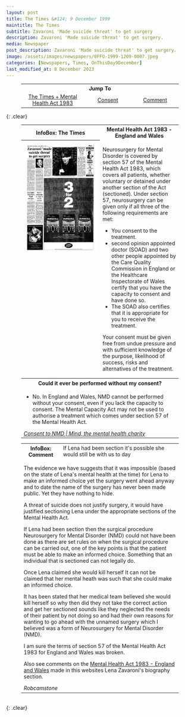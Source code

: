 ```yaml
---
layout: post
title: The Times &#124; 9 December 1999
maintitle: The Times
subtitle: Zavaroni 'Made suicide threat' to get surgery
description: Zavaroni 'Made suicide threat' to get surgery.
media: Newspaper
post_description: Zavaroni 'Made suicide threat' to get surgery.
image: /assets/images/newspapers/0FFO-1999-1209-0007.jpeg
categories: [Newspapers, Times, OnThisDay9December]
last_modified_at: 8 December 2023
---
```


<figure class="fig3">
<table style="text-align:center;">
<tr><th colspan="6">Jump To</th></tr>
<tr><td style="width:40%;"><a href="#infobox1">The Times + Mental Health Act 1983</a></td><td style="width:30%;"><a href="#infobox2">Consent</a></td><td style="width:30%;"><a href="#infobox3">Comment</a></td></tr>
</table>
</figure>

{: .clear}

<figure class="fig3">
<table>
<tr id="infobox1"><th>InfoBox: The Times</th><th colspan="2">Mental Health Act 1983 - England and Wales</th></tr>
<tr>
<th style="width:50%; vertical-align:top;" rowspan="2" class="top"><a href="/assets/images/newspapers/0FFO-1999-1209-0007.jpeg"><img src="/assets/images/newspapers/0FFO-1999-1209-0007.jpeg" class="full-width zoom-in" /></a><br /></th>
</tr>
<tr><td colspan="2" class="top"><p>Neurosurgery for Mental Disorder is covered by section 57 of the Mental Health Act 1983, which covers all patients, whether voluntary or detained under another section of the Act (sectioned). Under section 57, neurosurgery can be given only if all three of the following requirements are met:</p>
<ul>
<li>You consent to the treatment.</li>
<li>second opinion appointed doctor (SOAD) and two other people appointed by the Care Quality Commission in England or the Healthcare Inspectorate of Wales certify that you have the capacity to consent and have done so.</li>
<li>The SOAD also certifies that it is appropriate for you to receive the treatment.</li>
</ul>
<p>Your consent must be given free from undue pressure and with sufficient knowledge of the purpose, likelihood of success, risks and alternatives of the treatment.</p>
</td></tr>
<tr id="infobox2" class="split"><th colspan="2">Could it ever be performed without my consent?</th></tr>
<tr><td colspan="2">
<ul>
<li>No. In England and Wales, NMD cannot be performed without your consent, even if you lack the capacity to consent. The Mental Capacity Act may not be used to authorise a treatment which comes under section 57 of the Mental Health Act.</li>
</ul>
<cite><a class="externa-link" href="https://www.mind.org.uk/information-support/drugs-and-treatments/neurosurgery-for-mental-disorder-nmd/consent-to-nmd#TheLawInEnglandAndWales">Consent to NMD | Mind, the mental health charity</a></cite>
</td></tr>
</table>
</figure>

<figure class="fig3">
<table>
<tr id="infobox3"><th style="width:25%;">InfoBox: Comment</th><td>If Lena had been section it's possible she would still be with us to day</td></tr>
<tr><td colspan="2">
<p>The evidence we have suggests that it was impossible (based on the state of Lena's mental health at the time) for Lena to make an informed choice yet the surgery went ahead anyway and to date the name of the surgery has never been made public. Yet they have nothing to hide.</p>
<p>A threat of suicide does not justify surgery, it would have justified sectioning Lena under the appropriate sections of the Mental Health Act.</p>
<p>If Lena had been section then the surgical procedure Neurosurgery for Mental Disorder (NMD) could not have been done as there are set rules on when the surgical procedure can be carried out, one of the key points is that the patient must be able to make an informed choice. Something that an individual that is sectioned can not legally do.</p>
<p>Once Lena claimed she would kill herself It can not be claimed that her mental heath was such that she could make an informed choice.</p>
<p>It has been stated that her medical team believed she would kill herself so why then did they not take the correct action and get her sectioned sounds like they neglected the needs of their patient by not doing so and had their own reasons for wanting to go ahead with the unnamed surgery which I believed was a form of Neurosurgery for Mental Disorder (NMD).</p>
<p>I am sure the terms of section 57 of the Mental Health Act 1983 for England and Wales was broken.</p>
<p>Also see comments on the <a href="/1963-11-04-lena-zavaroni/#comment4">Mental Health Act 1983 - England and Wales</a> made in this websites Lena Zavaroni's biography section.</p>
<cite>Robcamstone</cite>
</td></tr>
</table>
</figure>

<br />{: .clear}

<style>
#infobox2, #infobox3 {scroll-margin-top: -3px;}
</style>

